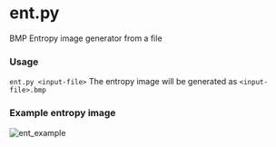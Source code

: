 # ent.py
BMP Entropy image generator from a file

### Usage
`ent.py <input-file>`
The entropy image will be generated as `<input-file>.bmp`

### Example entropy image
![ent_example](https://github.com/user-attachments/assets/1dfefdc7-0741-4fb6-81d5-cc236a2199d5)
